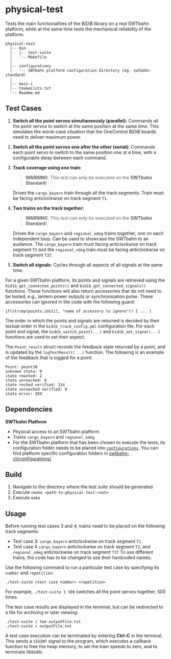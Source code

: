 # physical-test

Tests the main functionalities of the BiDiB library on a real SWTbahn platform, 
while at the same time tests the mechanical reliability of the platform.

```
physical-test
  |-- bin
  |   |-- test-suite
  |   '-- Makefile
  |
  |-- configurations
  |   '-- SWTbahn platform configuration directory (eg. swtbahn-standard)
  |
  |-- main.c
  |-- CmakeLists.txt
  '-- Readme.md
```

## Test Cases

1. **Switch all the point servos simultaneously (parallel):**
   Commands all the point servos to switch at the same position at the same time. 
   This simulates the worst-case situation that the OneControl BiDiB boards need 
   to deliver maximum power.
	
2. **Switch all the point servos one after the other (serial):**
    Commands each point servo to switch to the same position one at a time, with a 
	configurable delay between each command.

3. **Track coverage using one train:**
    > **WARNING**: This test can only be executed on the **SWTbahn Standard**!
	
    Drives the `cargo_bayern` train through all the track segments. Train must be 
    facing anticlockwise on track segment `T1`.
	
4. **Two trains on the track together:**
    > **WARNING**: This test can only be executed on the **SWTbahn Standard**!
	
    Drives the `cargo_bayern` and `regional_odeg` trains together, one on each 
	independent loop. Can be used to showcase the SWTbahn to an audience.
	The `cargo_bayern` train must facing anticlockwise on track segment `T2`
	and the `regional_odeg` train must be facing anticlockwise on track
	segment `T37`.
	
5. **Switch all signals:**
    Cycles through all aspects of all signals at the same time.

For a given SWTbahn platform, its points and signals are retrieved using the 
`bidib_get_connected_points()` and `bidib_get_connected_signals()` functions.
These functions will also return accessories that do not need to be tested, e.g., 
lantern power outputs or synchronisation pulse. These accessories can ignored 
in the code with the following guard:
```
if(strcmp(points.ids[i], "name of accessory to ignore")) { ... }
```

The order in which the points and signals are returned is decided by their 
textual order in the `bidib_track_config.yml` configuration file.
For each point and signal, the `bidib_switch_point(...)` and `bidib_set_signal(...)`
functions are used to set their aspect.

The `Point_result` struct records the feedback state returned by a point, and is
updated by the `logTestResult(...)` function. The following is an example of the 
feedback that is logged for a point:

```
Point: point10
unknown state: 0
state reached: 2
state unreached: 0
state reched verified: 314
state unreached verified: 0
state error: 284
```


## Dependencies

**SWTbahn Platform**
*  Physical access to an SWTbahn platform
*  Trains `cargo_bayern` and `regional_odeg`
*  For the SWTbahn platform that has been chosen to execute the tests, its configuration folder
   needs to be placed into [`configurations`](configurations). You can find platform specific 
   configuration folders in [swtbahn-cli/configurations/](https://github.com/uniba-swt/swtbahn-cli/tree/master/configurations)


## Build

1. Navigate to the directory where the test suite should be generated
2. Execute `cmake <path-to-physical-test-root>`
3. Execute `make`   


## Usage

Before running test cases 3 and 4, trains need to be placed on the following track segments:
* Test case 3: `cargo_bayern` anticlockwise on track segment `T1`
* Test case 4   `cargo_bayern` anticlockwise on track segment `T2`, and `regional_odeg` anticlockwise on track segment `T37`
To use different trains, the code has to be changed to use their hardcoded names.

Use the following command to run a particular test case by specifying its 
`number` and `repetition`:

```
./test-suite <test case number> <repetition>
```

For example, `./test-suite 1 500` switches all the point servos together, 500 times.

The test case results are displayed in the terminal, but can be redirected
to a file for archiving or later viewing:

```
./test-suite | tee outputFile.txt
./test-suite > outputFile.txt
```

A test case execution can be terminated by entering
**Ctrl-C** in the terminal. This sends a `SIGINT` signal to the program, which
executes a callback function to free the heap memory, to set the train
speeds to zero, and to terminate libbidib.
